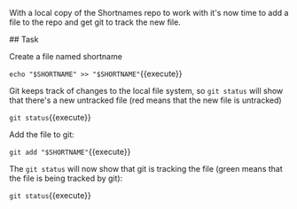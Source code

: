 With a local copy of the Shortnames repo to work with it's now time to add a file to the repo and get git to track the new file.

## Task

Create a file named shortname

`echo "$SHORTNAME" >> "$SHORTNAME"`{{execute}}

Git keeps track of changes to the local file system, so `git status` will show that there's a new untracked file (red means that the new file is untracked)

`git status`{{execute}}

Add the file to git:

`git add "$SHORTNAME"`{{execute}}

The `git status` will now show that git is tracking the file (green means that the file is being tracked by git):

`git status`{{execute}}

